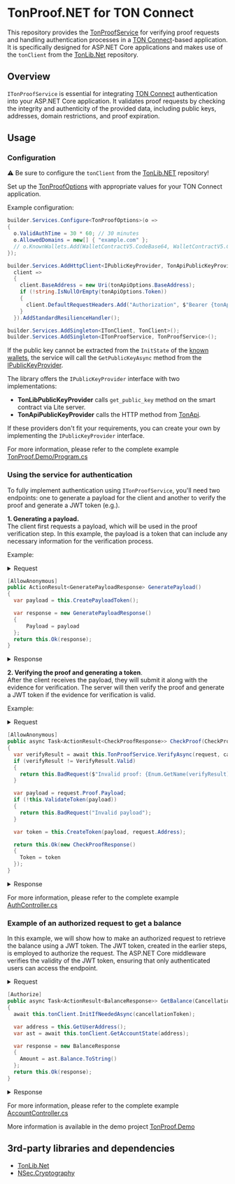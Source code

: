 TonProof.NET for TON Connect
===========

This repository provides the [TonProofService](/TonProof/TonProofService.cs) for verifying proof requests and handling authentication processes in a [TON Connect](https://docs.ton.org/develop/dapps/ton-connect/overview)-based application. It is specifically designed for ASP.NET Core applications and makes use of the `tonClient` from the [TonLib.Net](https://github.com/justdmitry/TonLib.NET) repository.

## Overview

`ITonProofService` is essential for integrating [TON Connect](https://docs.ton.org/develop/dapps/ton-connect/sign) authentication into your ASP.NET Core application. It validates proof requests by checking the integrity and authenticity of the provided data, including public keys, addresses, domain restrictions, and proof expiration.

## Usage
### Configuration

⚠ Be sure to configure the `tonClient` from the [TonLib.NET](https://github.com/justdmitry/TonLib.NET) repository!

Set up the [TonProofOptions](/TonProof/TonProofOptions.cs) with appropriate values for your TON Connect application.

Example configuration:
```csharp
builder.Services.Configure<TonProofOptions>(o =>
{
  o.ValidAuthTime = 30 * 60; // 30 minutes
  o.AllowedDomains = new[] { "example.com" };
  // o.KnownWallets.Add(WalletContractV5.CodeBase64, WalletContractV5.Create); // Add other known wallet contracts
});

builder.Services.AddHttpClient<IPublicKeyProvider, TonApiPublicKeyProvider>(
  client =>
  {
    client.BaseAddress = new Uri(tonApiOptions.BaseAddress);
    if (!string.IsNullOrEmpty(tonApiOptions.Token))
    {
      client.DefaultRequestHeaders.Add("Authorization", $"Bearer {tonApiOptions.Token}");
    }
  }).AddStandardResilienceHandler();

builder.Services.AddSingleton<ITonClient, TonClient>();
builder.Services.AddSingleton<ITonProofService, TonProofService>();
```

If the public key cannot be extracted from the `InitState` of the [known wallets](/TonProof/Types/Wallets), the service will call the `GetPublicKeyAsync` method from the [IPublicKeyProvider](/TonProof/Providers/IPublicKeyProvider.cs).

The library offers the `IPublicKeyProvider` interface with two implementations:  
- **TonLibPublicKeyProvider** calls `get_public_key` method on the smart contract via Lite server.  
- **TonApiPublicKeyProvider** calls the HTTP method from [TonApi](https://tonapi.io/).

If these providers don't fit your requirements, you can create your own by implementing the `IPublicKeyProvider` interface.

For more information, please refer to the complete example [TonProof.Demo/Program.cs](/TonProof.Demo/Program.cs)

### Using the service for authentication
To fully implement authentication using `ITonProofService`, you'll need two endpoints: one to generate a payload for the client and another to verify the proof and generate a JWT token (e.g.).

**1. Generating a payload.**  
The client first requests a payload, which will be used in the proof verification step. In this example, the payload is a token that can include any necessary information for the verification process.

Example:
<details>
<summary>Request</summary>
<pre>
url -X 'POST' \
  'https://host/Auth/GeneratePayload' \
  -H 'accept: application/json' \
  -d ''
</pre>
</details>

```csharp
[AllowAnonymous]
public ActionResult<GeneratePayloadResponse> GeneratePayload()
{
  var payload = this.CreatePayloadToken();

  var response = new GeneratePayloadResponse()
  {
      Payload = payload
  };
  return this.Ok(response);
}
```
<details>
<summary>Response</summary>
<pre>
{
  "payload": "string"
}
</pre>
</details>

**2. Verifying the proof and generating a token**.  
After the client receives the payload, they will submit it along with the evidence for verification. The server will then verify the proof and generate a JWT token if the evidence for verification is valid.

Example:
<details>
<summary>Request</summary>
<pre>
curl -X 'POST' \
  'https://host/Auth/CheckProof' \
  -H 'accept: application/json' \
  -H 'Content-Type: application/json' \
  -d '{
  "address": "0:13f04fa2a978c...",
  "network": "-3",
  "public_key": "c5134fcb...",
  "proof": {
    "timestamp": 1721812530,
    "domain": {
      "LengthBytes": 20,
      "value": "winogarcia.github.io"
    },
    "signature": "YlhjR9vEhyGyYbr...",
    "payload": "eyJhbGciOiJIUzI1NiIsInR5cCI6IkpXVCJ9",
    "state_init": "te6cc..."
  }
}'
</pre>
</details>

```csharp
[AllowAnonymous]
public async Task<ActionResult<CheckProofResponse>> CheckProof(CheckProofRequest request, CancellationToken cancellationToken)
{
  var verifyResult = await this.TonProofService.VerifyAsync(request, cancellationToken);
  if (verifyResult != VerifyResult.Valid)
  {
    return this.BadRequest($"Invalid proof: {Enum.GetName(verifyResult)}");
  }

  var payload = request.Proof.Payload;
  if (!this.ValidateToken(payload))
  {
    return this.BadRequest("Invalid payload");
  }

  var token = this.CreateToken(payload, request.Address);

  return this.Ok(new CheckProofResponse()
  {
    Token = token
  });
}
```
<details>
<summary>Response</summary>
<pre>
{
  "token": "string"
}
</pre>
</details>

For more information, please refer to the complete example [AuthController.cs](/TonProof.Demo/AuthController.cs)

### Example of an authorized request to get a balance
In this example, we will show how to make an authorized request to retrieve the balance using a JWT token. The JWT token, created in the earlier steps, is employed to authorize the request. The ASP.NET Core middleware verifies the validity of the JWT token, ensuring that only authenticated users can access the endpoint.

<details>
<summary>Request</summary>
<pre>
curl -X 'POST' \
  'https://host/Account/GetBalance' \
  -H 'accept: application/json' \
  -H 'Authorization: Bearer XXXXXXX' \
  -d ''
</pre>
</details>

```csharp
[Authorize]
public async Task<ActionResult<BalanceResponse>> GetBalance(CancellationToken cancellationToken)
{
  await this.tonClient.InitIfNeededAsync(cancellationToken);

  var address = this.GetUserAddress();
  var ast = await this.tonClient.GetAccountState(address);

  var response = new BalanceResponse
  {
    Amount = ast.Balance.ToString()
  };
  return this.Ok(response);
}
```
<details>
<summary>Response</summary>
<pre>
{
  "amount": "777777"
}
</pre>
</details>

For more information, please refer to the complete example [AccountController.cs](/TonProof.Demo/AccountController.cs)

More information is available in the demo project [TonProof.Demo](/TonProof.Demo)

## 3rd-party libraries and dependencies
- [TonLib.Net](https://github.com/justdmitry/TonLib.NET)
- [NSec.Cryptography](https://nsec.rocks/)
